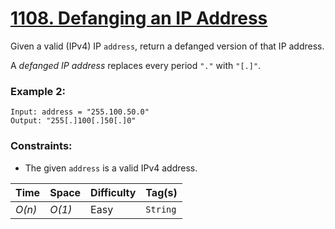# [1108. Defanging an IP Address](https://leetcode.com/problems/defanging-an-ip-address/)

Given a valid (IPv4) IP `address`, return a defanged version of that IP address.

A _defanged IP address_ replaces every period `"."` with `"[.]"`.

### Example 2:

```
Input: address = "255.100.50.0"
Output: "255[.]100[.]50[.]0"
```

### Constraints:

- The given `address` is a valid IPv4 address.

| Time   | Space  | Difficulty | Tag(s)   |
| ------ | ------ | ---------- | -------- |
| _O(n)_ | _O(1)_ | Easy       | `String` |

